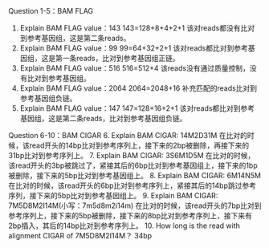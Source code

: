 Question 1-5：BAM FLAG
1.	Explain BAM FLAG value：143
143=128+8+4+2+1
该对reads都没有比对到参考基因组，这是第二条reads。
2.	Explain BAM FLAG value：99
99=64+32+2+1
该对reads都比对到参考基因组，这是第一条reads，比对到参考基因组正链。
3.	Explain BAM FLAG value：516
516=512+4
该reads没有通过质量控制，没有比对到参考基因组。
4.	Explain BAM FLAG value：2064
2064=2048+16
补充匹配的reads比对到参考基因组负链。
5.	Explain BAM FLAG value：147
147=128+16+2+1
该对reads都比对到参考基因组，这是第二条reads，比对到参考基因组负链。


Question 6-10：BAM CIGAR
6.	Explain BAM CIGAR: 14M2D31M
在比对的时候，该read开头的14bp比对到参考序列上，接下来的2bp被删除，再接下来的31bp比对到参考序列上。
7.	Explain BAM CIGAR: 3S6M1D5M
在比对的时候，该read开头的3bp被跳过了，紧接其后的6bp比对到参考基因组上，接下来的1bp被删除，接下来的5bp比对到参考基因组上。
8.	Explain BAM CIGAR: 6M14N5M
在比对的时候，该read开头的6bp比对到参考序列上，紧接其后的14bp跳过参考序列，接下来的5bp比对到参考基因组上。
9.	Explain BAM CIGAR: 7M5D8M2I14M(小写：7m5d8m2i14m)
在比对的时候，该read开头的7bp比对到参考序列上，接下来的5bp被删除，接下来的8bp比对到参考序列上，接下来有2bp插入，其后的14bp比对到参考序列上。
10.	How long is the read with alignment CIGAR of 7M5D8M2I14M？
34bp
